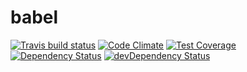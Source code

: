 # babel



[![Travis build status](http://img.shields.io/travis//babel.svg?style=flat)](https://travis-ci.org//babel)
[![Code Climate](https://codeclimate.com/github//babel/badges/gpa.svg)](https://codeclimate.com/github//babel)
[![Test Coverage](https://codeclimate.com/github//babel/badges/coverage.svg)](https://codeclimate.com/github//babel)
[![Dependency Status](https://david-dm.org//babel.svg)](https://david-dm.org//babel)
[![devDependency Status](https://david-dm.org//babel/dev-status.svg)](https://david-dm.org//babel#info=devDependencies)